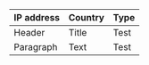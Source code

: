 | IP address      | Country     | Type    |
| ----------------| ----------- |---------|
| Header          | Title       | Test    |
| Paragraph       | Text        | Test    |
